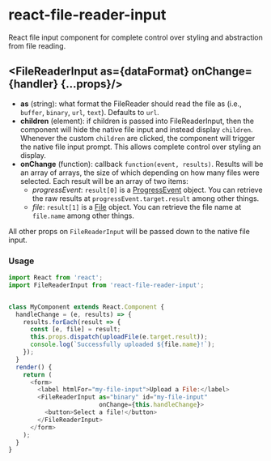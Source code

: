 react-file-reader-input
=======================

React file input component for complete control over styling and abstraction
from file reading.

## \<FileReaderInput as={dataFormat} onChange={handler} {...props}/\>

- **as** (string): what format the FileReader should read the
  file as (i.e., ```buffer```, ```binary```, ```url```, ```text```). Defaults
  to ```url```.
- **children** (element): if children is passed into
  FileReaderInput, then the component will hide the native file input and
  instead display ```children```. Whenever the custom ```children``` are
  clicked, the component will trigger the native file input prompt. This
  allows complete control over styling an display.
- **onChange** (function): callback ```function(event, results)```.
  Results will be an array of arrays, the size of which depending on how many
  files were selected. Each result will be an array of two items:
    - *progressEvent*: ```result[0]``` is a
      [ProgressEvent](https://developer.mozilla.org/docs/Web/API/ProgressEvent)
      object. You can retrieve the raw results at
      ```progressEvent.target.result``` among other things.
    - *file*: ```result[1]``` is a
      [File](https://developer.mozilla.org/docs/Web/API/File) object. You can
      retrieve the file name at ```file.name``` among other things.

All other props on ```FileReaderInput``` will be passed down to the native file
input.

### Usage

```js
import React from 'react';
import FileReaderInput from 'react-file-reader-input';


class MyComponent extends React.Component {
  handleChange = (e, results) => {
    results.forEach(result => {
      const [e, file] = result;
      this.props.dispatch(uploadFile(e.target.result));
      console.log(`Successfully uploaded ${file.name}!`);
    });
  }
  render() {
    return (
      <form>
        <label htmlFor="my-file-input">Upload a File:</label>
        <FileReaderInput as="binary" id="my-file-input"
                         onChange={this.handleChange}>
          <button>Select a file!</button>
        </FileReaderInput>
      </form>
    );
  }
}
```
